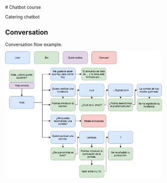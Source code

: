 # Chatbot course

Catering chatbot

## Conversation

Conversation flow example.

![Conversation example](/img/conversationExample.jpg)
